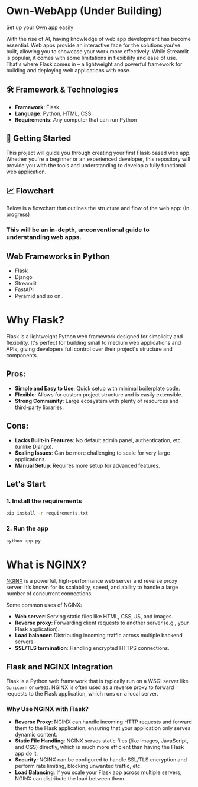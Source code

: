 # Own-WebApp (Under Building)
Set up your Own app easily

With the rise of AI, having knowledge of web app development has become essential. Web apps provide an interactive face for the solutions you've built, allowing you to showcase your work more effectively. While Streamlit is popular, it comes with some limitations in flexibility and ease of use. That's where Flask comes in – a lightweight and powerful framework for building and deploying web applications with ease.

## 🛠️ Framework & Technologies

- **Framework**: Flask
- **Language**: Python, HTML, CSS
- **Requirements**: Any computer that can run Python

## 🚀 Getting Started

This project will guide you through creating your first Flask-based web app. Whether you're a beginner or an experienced developer, this repository will provide you with the tools and understanding to develop a fully functional web application.

## 📈 Flowchart

Below is a flowchart that outlines the structure and flow of the web app:
(In progress) 

### This will be an in-depth, unconventional guide to understanding web apps.

## Web Frameworks in Python
- Flask
- Django
- Streamlit
- FastAPI
- Pyramid and so on..

# Why Flask?

Flask is a lightweight Python web framework designed for simplicity and flexibility. It's perfect for building small to medium web applications and APIs, giving developers full control over their project's structure and components.

## Pros:
- **Simple and Easy to Use**: Quick setup with minimal boilerplate code.
- **Flexible**: Allows for custom project structure and is easily extensible.
- **Strong Community**: Large ecosystem with plenty of resources and third-party libraries.

## Cons:
- **Lacks Built-in Features**: No default admin panel, authentication, etc. (unlike Django).
- **Scaling Issues**: Can be more challenging to scale for very large applications.
- **Manual Setup**: Requires more setup for advanced features.

## Let's Start
### 1. Install the requirements
```bash
pip install -r requirements.txt
```

### 2. Run the app
```bash
python app.py
```

# What is NGINX?

[NGINX](https://www.nginx.com/) is a powerful, high-performance web server and reverse proxy server. It’s known for its scalability, speed, and ability to handle a large number of concurrent connections. 

Some common uses of NGINX:
- **Web server**: Serving static files like HTML, CSS, JS, and images.
- **Reverse proxy**: Forwarding client requests to another server (e.g., your Flask application).
- **Load balancer**: Distributing incoming traffic across multiple backend servers.
- **SSL/TLS termination**: Handling encrypted HTTPS connections.

## Flask and NGINX Integration

Flask is a Python web framework that is typically run on a WSGI server like `Gunicorn` or `uWSGI`. NGINX is often used as a reverse proxy to forward requests to the Flask application, which runs on a local server.

### Why Use NGINX with Flask?

- **Reverse Proxy**: NGINX can handle incoming HTTP requests and forward them to the Flask application, ensuring that your application only serves dynamic content.
- **Static File Handling**: NGINX serves static files (like images, JavaScript, and CSS) directly, which is much more efficient than having the Flask app do it.
- **Security**: NGINX can be configured to handle SSL/TLS encryption and perform rate limiting, blocking unwanted traffic, etc.
- **Load Balancing**: If you scale your Flask app across multiple servers, NGINX can distribute the load between them.


